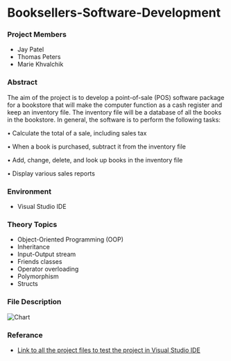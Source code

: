 # Booksellers-Software-Development

### Project Members
- Jay Patel
- Thomas Peters
- Marie Khvalchik

### Abstract 
The aim of the project is to develop a point-of-sale (POS) software package for a bookstore that will make the computer function as a cash register and keep an inventory file. The inventory file will be a database of all the books in the bookstore. In general, the software is to perform the following tasks:

• Calculate the total of a sale, including sales tax

• When a book is purchased, subtract it from the inventory file

• Add, change, delete, and look up books in the inventory file

• Display various sales reports

### Environment
- Visual Studio IDE

### Theory Topics
- Object-Oriented Programming (OOP)
- Inheritance
- Input-Output stream
- Friends classes
- Operator overloading
- Polymorphism
- Structs

### File Description 
![Chart](https://raw.githubusercontent.com/jbp261/Booksellers-Software-Development/master/Overview%20of%20Design%20Model2.jpg "Chart")

### Referance
- [Link to all the project files to test the project in Visual Studio IDE](https://drive.google.com/drive/folders/0B2XRPImJubrUcDExU3NqTHJ5dVU?usp=sharing "Link to all the project files to test the project in Visual Studio IDE")
